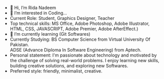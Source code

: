 - 👋 Hi, I’m Rida Nadeem
- 👀 I’m interested in Coding...
- Current Role: Student, Graphics Designer, Teacher
- Top technical skills: MS Office, Adobe Photoshop, Adobe Illustrator, HTML, CSS, JAVASCRIPT, Adobe Premier, Adobe AfterEffect.)
- 🌱 I’m currently learning (Git Softwares)
- Currently Studying: BS Computer Science from Virtual University Of Pakistan. <br>
                      ADSE (Advance Diploma In Software Engineering) from Aptech.
- Personal statement: I'm passionate about technology and motivated by the challenge of solving real-world problems. I enjoy learning new skills, building creative solutions, and exploring new Softwares.
- Preferred style: friendly, minimalist, creative.


<!---
RidaNadeem1/RidaNadeem1 is a ✨ special ✨ repository because its `README.md` (this file) appears on your GitHub profile.
You can click the Preview link to take a look at your changes.
--->
